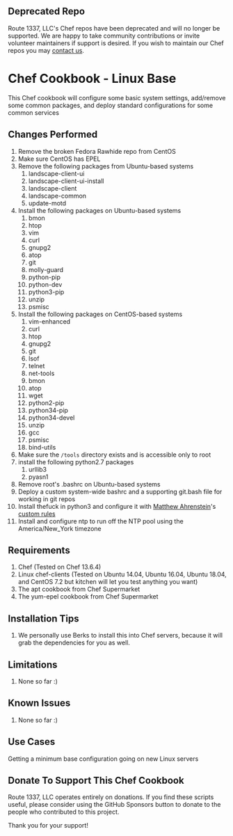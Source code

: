 Deprecated Repo
------------
Route 1337, LLC's Chef repos have been deprecated and will no longer be supported. We are happy to take community contributions or invite volunteer maintainers if support is desired. If you wish to maintain our Chef repos you may [contact us](https://www.route1337.com/contact-us/).

Chef Cookbook - Linux Base
==============
This Chef cookbook will configure some basic system settings, add/remove some common packages, and deploy standard configurations for some common services  

Changes Performed
------------
1. Remove the broken Fedora Rawhide repo from CentOS 
2. Make sure CentOS has EPEL
3. Remove the following packages from Ubuntu-based systems
    1. landscape-client-ui
    2. landscape-client-ui-install
    3. landscape-client
    4. landscape-common
    5. update-motd
4. Install the following packages on Ubuntu-based systems
    1. bmon
    2. htop
    3. vim
    4. curl
    5. gnupg2
    6. atop
    7. git
    8. molly-guard
    9. python-pip
    10. python-dev
    11. python3-pip
    12. unzip
    13. psmisc
5. Install the following packages on CentOS-based systems
    1. vim-enhanced
    2. curl
    3. htop
    4. gnupg2
    5. git
    6. lsof
    7. telnet
    8. net-tools
    9. bmon
    10. atop
    11. wget
    12. python2-pip
    13. python34-pip
    14. python34-devel
    15. unzip
    16. gcc
    17. psmisc
    18. bind-utils
6. Make sure the `/tools` directory exists and is accessible only to root
7. install the following python2.7 packages
    1. urllib3
    2. pyasn1
8. Remove root's .bashrc on Ubuntu-based systems
9. Deploy a custom system-wide bashrc and a supporting git.bash file for working in git repos
10. Install thefuck in python3 and configure it with [Matthew Ahrenstein](https://www.ahrenstein.com)'s [custom rules](https://github.com/ahrenstein/thefuck-rules)
11. Install and configure ntp to run off the NTP pool using the America/New_York timezone

Requirements
------------
1. Chef (Tested on Chef 13.6.4)
2. Linux chef-clients (Tested on Ubuntu 14.04, Ubuntu 16.04, Ubuntu 18.04, and CentOS 7.2 but kitchen will let you test anything you want)
3. The apt cookbook from Chef Supermarket
4. The yum-epel cookbook from Chef Supermarket

Installation Tips
------------

1. We personally use Berks to install this into Chef servers, because it will grab the dependencies for you as well.

Limitations
------------
 1. None so far :)

Known Issues
------------
1. None so far :)

Use Cases
------------
Getting a minimum base configuration going on new Linux servers 

Donate To Support This Chef Cookbook
------------
Route 1337, LLC operates entirely on donations. If you find these scripts useful, please consider using the GitHub Sponsors button to donate to the people who contributed to this project.

Thank you for your support!


